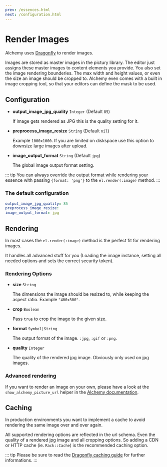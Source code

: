 ```yaml
---
prev: /essences.html
next: /configuration.html
---
```


# Render Images

Alchemy uses [Dragonfly](https://markevans.github.io/dragonfly/) to render images.

Images are stored as master images in the pictury library. The editor just assigns these master images to content elements you provide. You also set the image rendering bounderies. The max width and height values, or even the size an image should be cropped to. Alchemy even comes with a built in image cropping tool, so that your editors can define the mask to be used.

## Configuration

* **output_image_jpg_quality** `Integer` (Default `85`)

  If image gets rendered as JPG this is the quality setting for it.

* **preprocess_image_resize** `String` (Default `nil`)

  Example `1000x1000`. If you are limited on diskspace use this option to downsize large images after upload.

* **image_output_format** `String` (Default `jpg`)

  The global image output format setting.

::: tip
You can always override the output format while rendering your essence with passing `{format: 'png'}` to the `el.render(:image)` method.
:::

### The default configuration

~~~ yaml
output_image_jpg_quality: 85
preprocess_image_resize:
image_output_format: jpg
~~~

## Rendering

In most cases the `el.render(:image)` method is the perfect fit for rendering images.

It handles all advanced stuff for you (Loading the image instance, setting all needed options and
sets the correct security token).

### Rendering Options

* **size** `String`

  The dimensions the image should be resized to, while keeping the aspect ratio. Example `"400x300"`.

* **crop** `Boolean`

  Pass `true` to crop the image to the given size.

* **format** `Symbol|String`

  The output format of the image. `:jpg`, `:gif` or `:png`.

* **quality** `Integer`

  The quality of the rendered jpg image. Obviously only used on jpg images.

### Advanced rendering

If you want to render an image on your own, please have a look at the `show_alchemy_picture_url` helper in the [Alchemy documentation](https://www.rubydoc.info/github/AlchemyCMS/alchemy_cms/Alchemy/UrlHelper#show_alchemy_picture_path-instance_method).

## Caching

In production environments you want to implement a cache to avoid rendering the same image over and over again.

All supported rendering options are reflected in the url schema. Even the quality of a rendered jpg image and all cropping options. So adding a CDN or HTTP cache (ie. `Rack::Cache`) is the recommended caching option.

::: tip
Please be sure to read the [Dragonfly caching guide](https://markevans.github.io/dragonfly/cache) for further informations.
:::
